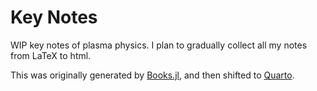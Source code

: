 # Key Notes

WIP key notes of plasma physics. I plan to gradually collect all my notes from LaTeX to html.

This was originally generated by [Books.jl](https://huijzer.xyz/Books.jl/), and then shifted to [Quarto](https://quarto.org/).
